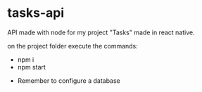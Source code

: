# tasks-api
API made with node for my project "Tasks" made in react native.

on the project folder execute the commands:
- npm i
- npm start

* Remember to configure a database
